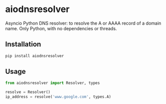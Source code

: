 # aiodnsresolver

Asyncio Python DNS resolver: to resolve the A or AAAA record of a domain name. Only Python, with no dependencies or threads.


## Installation

```bash
pip install aiodnsresolver
```


## Usage

```python
from aiodnsresolver import Resolver, types

resolve = Resolver()
ip_address = resolve('www.google.com', types.A)
```
